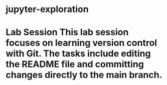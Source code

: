 # jupyter-exploration
# Lab Session  This lab session focuses on learning version control with Git. The tasks include editing the README file and committing changes directly to the main branch.
